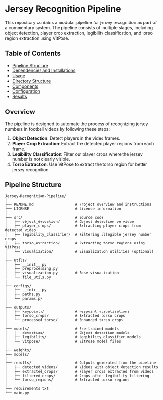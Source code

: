 # Jersey Recognition Pipeline

This repository contains a modular pipeline for jersey recognition as part of a commentary system. The pipeline consists of multiple stages, including object detection, player crop extraction, legibility classification, and torso region extraction using VitPose. 

## Table of Contents
- [Pipeline Structure](#pipeline-structure)
- [Dependencies and Installations](#installation)
- [Usage](#usage)
- [Directory Structure](#directory-structure)
- [Components](#components)
- [Configuration](#configuration)
- [Results](#results)

## Overview
The pipeline is designed to automate the process of recognizing jersey numbers in football videos by following these steps:
1. **Object Detection**: Detect players in the video frames.
2. **Player Crop Extraction**: Extract the detected player regions from each frame.
3. **Legibility Classification**: Filter out player crops where the jersey number is not clearly visible.
4. **Torso Extraction**: Use VitPose to extract the torso region for better jersey recognition.




## Pipeline Structure
```
Jersey-Recognition-Pipeline/
│
├── README.md                   # Project overview and instructions
├── LICENSE                     # License information              
│
├── src/                        # Source code                 
│   ├── object_detection/       # Object detection on video
│   ├── player_crops/           # Extracting player crops from detected video
│   ├── legibility_classifier/  # Filtering illegible jersey number crops
│   ├── torso_extraction/       # Extracting torso regions using VitPose
│   └── visualization/          # Visualization utilities (optional)
│
├── utils/
│   ├── __init__.py
│   ├── preprocessing.py
│   ├── visualization.py        # Pose visualization
│   └── file_utils.py
|
├── configs/
│   ├── __init__.py
│   ├── paths.py
│   └── params.py
|
├── outputs/
│   ├── keypoints/              # Keypoint visualizations
│   ├── torso_crops/            # Extracted torso crops
│   └── processed_torso/        # Enhanced torso crops
│
├── models/                     # Pre-trained models
│   ├── detection/              # Object detection models
│   ├── legibility/             # Legibility classifier models
│   └── vitpose/                # VitPose model files
│
├── weights/
├── models/
|
├── results/                    # Outputs generated from the pipeline
│   ├── detected_videos/        # Videos with object detection results
│   ├── extracted_crops/        # Player crops extracted from videos
│   ├── filtered_crops/         # Crops after legibility filtering
│   └── torso_regions/          # Extracted torso regions
│
└── requirements.txt
└── main.py

```
